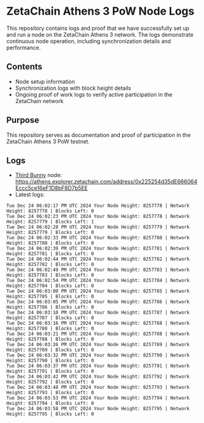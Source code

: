 # ZetaChain Athens 3 PoW Node Logs
This repository contains logs and proof that we have successfully set up and run a node on the ZetaChain Athens 3 network. The logs demonstrate continuous node operation, including synchronization details and performance.

## Contents
- Node setup information
- Synchronization logs with block height details
- Ongoing proof of work logs to verify active participation in the ZetaChain network

## Purpose
This repository serves as documentation and proof of participation in the ZetaChain Athens 3 PoW testnet.

## Logs

- [Third Bunny](https://thirdbunny.xyz/) node: https://athens.explorer.zetachain.com/address/0x225254d35dE666064Eccc5ce16eF1D8bF8D7b5EE
- Latest logs:
```
Tue Dec 24 06:02:17 PM UTC 2024 Your Node Height: 8257778 | Network Height: 8257778 | Blocks Left: 0
Tue Dec 24 06:02:23 PM UTC 2024 Your Node Height: 8257778 | Network Height: 8257779 | Blocks Left: 1
Tue Dec 24 06:02:28 PM UTC 2024 Your Node Height: 8257779 | Network Height: 8257779 | Blocks Left: 0
Tue Dec 24 06:02:33 PM UTC 2024 Your Node Height: 8257780 | Network Height: 8257780 | Blocks Left: 0
Tue Dec 24 06:02:39 PM UTC 2024 Your Node Height: 8257781 | Network Height: 8257781 | Blocks Left: 0
Tue Dec 24 06:02:44 PM UTC 2024 Your Node Height: 8257782 | Network Height: 8257782 | Blocks Left: 0
Tue Dec 24 06:02:49 PM UTC 2024 Your Node Height: 8257783 | Network Height: 8257783 | Blocks Left: 0
Tue Dec 24 06:02:54 PM UTC 2024 Your Node Height: 8257784 | Network Height: 8257784 | Blocks Left: 0
Tue Dec 24 06:03:00 PM UTC 2024 Your Node Height: 8257785 | Network Height: 8257785 | Blocks Left: 0
Tue Dec 24 06:03:05 PM UTC 2024 Your Node Height: 8257786 | Network Height: 8257786 | Blocks Left: 0
Tue Dec 24 06:03:10 PM UTC 2024 Your Node Height: 8257787 | Network Height: 8257787 | Blocks Left: 0
Tue Dec 24 06:03:16 PM UTC 2024 Your Node Height: 8257788 | Network Height: 8257788 | Blocks Left: 0
Tue Dec 24 06:03:21 PM UTC 2024 Your Node Height: 8257788 | Network Height: 8257788 | Blocks Left: 0
Tue Dec 24 06:03:26 PM UTC 2024 Your Node Height: 8257789 | Network Height: 8257789 | Blocks Left: 0
Tue Dec 24 06:03:32 PM UTC 2024 Your Node Height: 8257790 | Network Height: 8257790 | Blocks Left: 0
Tue Dec 24 06:03:37 PM UTC 2024 Your Node Height: 8257791 | Network Height: 8257791 | Blocks Left: 0
Tue Dec 24 06:03:42 PM UTC 2024 Your Node Height: 8257792 | Network Height: 8257792 | Blocks Left: 0
Tue Dec 24 06:03:48 PM UTC 2024 Your Node Height: 8257793 | Network Height: 8257793 | Blocks Left: 0
Tue Dec 24 06:03:53 PM UTC 2024 Your Node Height: 8257794 | Network Height: 8257794 | Blocks Left: 0
Tue Dec 24 06:03:58 PM UTC 2024 Your Node Height: 8257795 | Network Height: 8257795 | Blocks Left: 0
```
